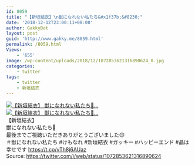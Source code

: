```yaml
---
id: 8059
title: "【新垣結衣】\n獣になれない私たち&#x1f37b;&#8230;"
date: '2018-12-12T23:00:11+08:00'
author: GakkyBot
layout: post
guid: 'http://www.gakky.me/8059.html'
permalink: /8059.html
Views:
    - '655'
image: /wp-content/uploads/2018/12/1072853621316890624_0.jpg
categories:
    - twitter
tags:
    - twitter
    - 新垣结衣
---
```


[![【新垣結衣】
獣になれない私たち🍻...](http://www.yui-aragaki.org/wp-content/uploads/2018/12/1072853621316890624_0.jpg)](http://www.yui-aragaki.org/wp-content/uploads/2018/12/1072853621316890624_0.jpg)  
[![【新垣結衣】
獣になれない私たち🍻...](http://www.yui-aragaki.org/wp-content/uploads/2018/12/1072853621316890624_1.jpg)](http://www.yui-aragaki.org/wp-content/uploads/2018/12/1072853621316890624_1.jpg)  
【新垣結衣】  
獣になれない私たち🍻  
最後までご視聴いただきありがとうございました😊  
＃獣になれない私たち #けもなれ #新垣結衣 #ガッキー #ハッピーエンド #晶は幸せです https://t.co/vTh8j6AUaz  
Source: <https://twitter.com/i/web/status/1072853621316890624>